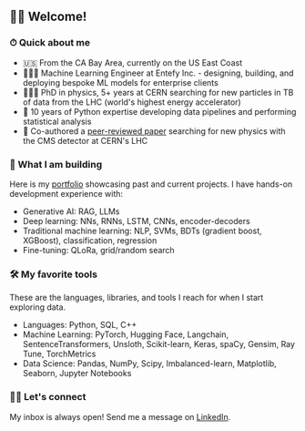 ## 👋🏻 Welcome!

### ⏱ Quick about me

* 🇺🇸 From the CA Bay Area, currently on the US East Coast
* 👨🏻‍💻 Machine Learning Engineer at Entefy Inc. - designing, building, and deploying bespoke ML models for enterprise clients
* 👨🏻‍🎓 PhD in physics, 5+ years at CERN searching for new particles in TB of data from the LHC (world's highest energy accelerator)
* 🐍 10 years of Python expertise developing data pipelines and performing statistical analysis
* 📖 Co-authored a [peer-reviewed paper](https://journals.aps.org/prd/pdf/10.1103/PhysRevD.109.112003) searching for new physics with the CMS detector at CERN's LHC

### 🤖 What I am building

Here is my [portfolio](https://gmadigan.github.io/) showcasing past and current projects. I have hands-on development experience with:

* Generative AI: RAG, LLMs
* Deep learning: NNs, RNNs, LSTM, CNNs, encoder-decoders
* Traditional machine learning: NLP, SVMs, BDTs (gradient boost, XGBoost), classification, regression
* Fine-tuning: QLoRa, grid/random search

### 🛠 My favorite tools

These are the languages, libraries, and tools I reach for when I start exploring data.

* Languages: Python, SQL, C++
* Machine Learning: PyTorch, Hugging Face, Langchain, SentenceTransformers, Unsloth, Scikit-learn, Keras, spaCy, Gensim, Ray Tune, TorchMetrics
* Data Science: Pandas, NumPy, Scipy, Imbalanced-learn, Matplotlib, Seaborn, Jupyter Notebooks

### 🤝🏻 Let's connect

My inbox is always open! Send me a message on [LinkedIn](https://www.linkedin.com/in/gabrielmadigan/).

<!--
**gmadigan/gmadigan** is a ✨ _special_ ✨ repository because its `README.md` (this file) appears on your GitHub profile.

Here are some ideas to get you started:

- 🔭 I’m currently working on ...
- 🌱 I’m currently learning ...
- 👯 I’m looking to collaborate on ...
- 🤔 I’m looking for help with ...
- 💬 Ask me about ...
- 📫 How to reach me: ...
- 😄 Pronouns: ...
- ⚡ Fun fact: ...
-->
